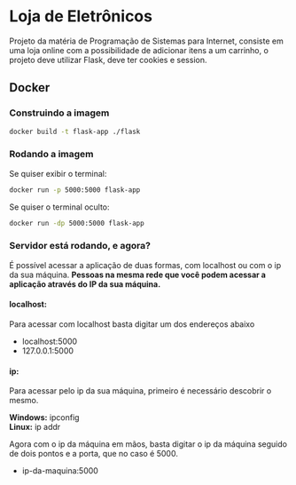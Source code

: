 # Loja de Eletrônicos

Projeto da matéria de Programação de Sistemas para Internet, consiste em uma loja online com a possibilidade de adicionar itens a um carrinho, o projeto deve utilizar Flask, deve ter cookies e session. 

## Docker
### Construindo a imagem
``` bash
docker build -t flask-app ./flask
```

### Rodando a imagem
Se quiser exibir o terminal:
``` bash
docker run -p 5000:5000 flask-app
```
Se quiser o terminal oculto:
``` bash
docker run -dp 5000:5000 flask-app
```
### Servidor está rodando, e agora?
É possível acessar a aplicação de duas formas, com localhost ou com o ip da sua máquina. **Pessoas na mesma rede que você podem acessar a aplicação através do IP da sua máquina.**

#### localhost: 
Para acessar com localhost basta digitar um dos endereços abaixo 
- localhost:5000
- 127.0.0.1:5000

#### ip:
Para acessar pelo ip da sua máquina, primeiro é necessário descobrir o mesmo.

**Windows:** ipconfig  
**Linux:** ip addr

Agora com o ip da máquina em mãos, basta digitar o ip da máquina seguido de dois pontos e a porta, que no caso é 5000.
- ip-da-maquina:5000

